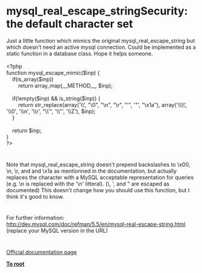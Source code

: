 # mysql_real_escape_stringSecurity: the default character set




<div class="phpcode"><span class="html">
Just a little function which mimics the original mysql_real_escape_string but which doesn&apos;t need an active mysql connection. Could be implemented as a static function in a database class. Hope it helps someone.
<br>
<br><span class="default">&lt;?php
<br></span><span class="keyword">function </span><span class="default">mysql_escape_mimic</span><span class="keyword">(</span><span class="default">$inp</span><span class="keyword">) {
<br>&#xA0; &#xA0; if(</span><span class="default">is_array</span><span class="keyword">(</span><span class="default">$inp</span><span class="keyword">))
<br>&#xA0; &#xA0; &#xA0; &#xA0; return </span><span class="default">array_map</span><span class="keyword">(</span><span class="default">__METHOD__</span><span class="keyword">, </span><span class="default">$inp</span><span class="keyword">);
<br>
<br>&#xA0; &#xA0; if(!empty(</span><span class="default">$inp</span><span class="keyword">) &amp;&amp; </span><span class="default">is_string</span><span class="keyword">(</span><span class="default">$inp</span><span class="keyword">)) {
<br>&#xA0; &#xA0; &#xA0; &#xA0; return </span><span class="default">str_replace</span><span class="keyword">(array(</span><span class="string">&apos;\\&apos;</span><span class="keyword">, </span><span class="string">&quot;\0&quot;</span><span class="keyword">, </span><span class="string">&quot;\n&quot;</span><span class="keyword">, </span><span class="string">&quot;\r&quot;</span><span class="keyword">, </span><span class="string">&quot;&apos;&quot;</span><span class="keyword">, </span><span class="string">&apos;&quot;&apos;</span><span class="keyword">, </span><span class="string">&quot;\x1a&quot;</span><span class="keyword">), array(</span><span class="string">&apos;\\\\&apos;</span><span class="keyword">, </span><span class="string">&apos;\\0&apos;</span><span class="keyword">, </span><span class="string">&apos;\\n&apos;</span><span class="keyword">, </span><span class="string">&apos;\\r&apos;</span><span class="keyword">, </span><span class="string">&quot;\\&apos;&quot;</span><span class="keyword">, </span><span class="string">&apos;\\&quot;&apos;</span><span class="keyword">, </span><span class="string">&apos;\\Z&apos;</span><span class="keyword">), </span><span class="default">$inp</span><span class="keyword">);
<br>&#xA0; &#xA0; }
<br>
<br>&#xA0; &#xA0; return </span><span class="default">$inp</span><span class="keyword">;
<br>}
<br></span><span class="default">?&gt;</span>
</span>
</div>
  

#


<div class="phpcode"><span class="html">
Note that mysql_real_escape_string doesn&apos;t prepend backslashes to \x00, \n, \r, and and \x1a as mentionned in the documentation, but actually replaces the character with a MySQL acceptable representation for queries (e.g. \n is replaced with the &apos;\n&apos; litteral). (\, &apos;, and &quot; are escaped as documented) This doesn&apos;t change how you should use this function, but I think it&apos;s good to know.</span>
</div>
  

#


<div class="phpcode"><span class="html">
For further information:<br><a href="http://dev.mysql.com/doc/refman/5.5/en/mysql-real-escape-string.html" rel="nofollow" target="_blank">http://dev.mysql.com/doc/refman/5.5/en/mysql-real-escape-string.html</a><br>(replace your MySQL version in the URL)</span>
</div>
  

#

[Official documentation page](https://www.php.net/manual/en/function.mysql-real-escape-string.php)

**[To root](/README.md)**
